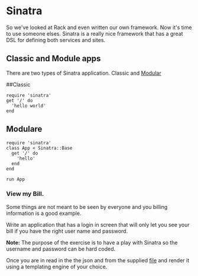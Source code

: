 # Sinatra
So we've looked at Rack and even written our own framework. Now it's time to use someone elses. Sinatra is a really nice framework that has a great DSL for defining both services and sites.

## Classic and Module apps
There are two types of Sinatra application. Classic and [Modular](http://www.sinatrarb.com/intro.html#Sinatra::Base%20-%20Middleware,%20Libraries,%20and%20Modular%20Apps)

##Classic
```
require 'sinatra'
get '/' do
  'hello world'
end
```
## Modulare
```
require 'sinatra'
class App < Sinatra::Base
  get '/' do
    'hello'
  end
end

run App
```

### View my Bill.
Some things are not meant to be seen by everyone and you billing information is a good example. 

Write an application that has a login in screen that will only let you see your bill if you have the right user name and password.

**Note:** The purpose of the exercise is to have a play with Sinatra so the username and password can be hard coded.

Once you are in read in the the json and from the supplied [file](./resources/bill.json) and render it using a templating engine of your choice.

